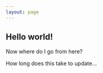 ```yaml
---
layout: page
---
```



## Hello world!

Now where do I go from here?

How long does this take to update...